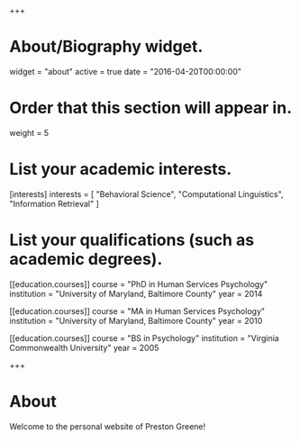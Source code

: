 +++
# About/Biography widget.
widget = "about"
active = true
date = "2016-04-20T00:00:00"

# Order that this section will appear in.
weight = 5

# List your academic interests.
[interests]
  interests = [
    "Behavioral Science",
    "Computational Linguistics",
    "Information Retrieval"
  ]

# List your qualifications (such as academic degrees).
[[education.courses]]
  course = "PhD in Human Services Psychology"
  institution = "University of Maryland, Baltimore County"
  year = 2014

[[education.courses]]
  course = "MA in Human Services Psychology"
  institution = "University of Maryland, Baltimore County"
  year = 2010

[[education.courses]]
  course = "BS in Psychology"
  institution = "Virginia Commonwealth University"
  year = 2005
 
+++

# About

Welcome to the personal website of Preston Greene! 
